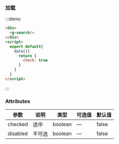 ### 加载

:::demo
```html
<div>
  <g-search/>
</div>
<script>
  export default{
    data(){
      return {
        check: true
      }
    }
  }
</script>

```
:::

### Attributes
| 参数      | 说明          | 类型      | 可选值                           | 默认值  |
|---------- |-------------- |---------- |--------------------------------  |-------- |
| checked   | 选中          | boolean | — | false |
| disabled  |  不可选       | boolean | — | false |